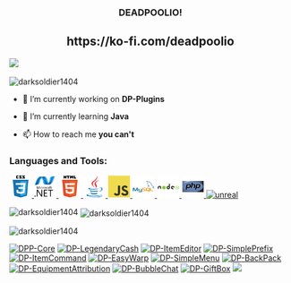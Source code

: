 <h3 align="center">DEADPOOLIO!</h3>
<h2 align="center">https://ko-fi.com/deadpoolio</h2>

<a href="https://discord.gg/wKEDry6nHz" target="_blank"><img src="https://discordapp.com/api/guilds/740288168716140605/widget.png?style=banner4"/></a>

<p align="left"> <img src="https://komarev.com/ghpvc/?username=darksoldier1404&label=Profile%20views&color=0e75b6&style=flat" alt="darksoldier1404" /> </p>

- 🔭 I’m currently working on **DP-Plugins**

- 🌱 I’m currently learning **Java**

- 📫 How to reach me **you can't**


<h3 align="left">Languages and Tools:</h3>
<p align="left"> <a href="https://www.w3schools.com/css/" target="_blank"> <img src="https://raw.githubusercontent.com/devicons/devicon/master/icons/css3/css3-original-wordmark.svg" alt="css3" width="40" height="40"/> </a> <a href="https://dotnet.microsoft.com/" target="_blank"> <img src="https://raw.githubusercontent.com/devicons/devicon/master/icons/dot-net/dot-net-original-wordmark.svg" alt="dotnet" width="40" height="40"/> </a> <a href="https://www.w3.org/html/" target="_blank"> <img src="https://raw.githubusercontent.com/devicons/devicon/master/icons/html5/html5-original-wordmark.svg" alt="html5" width="40" height="40"/> </a> <a href="https://www.java.com" target="_blank"> <img src="https://raw.githubusercontent.com/devicons/devicon/master/icons/java/java-original.svg" alt="java" width="40" height="40"/> </a> <a href="https://developer.mozilla.org/en-US/docs/Web/JavaScript" target="_blank"> <img src="https://raw.githubusercontent.com/devicons/devicon/master/icons/javascript/javascript-original.svg" alt="javascript" width="40" height="40"/> </a> <a href="https://www.mysql.com/" target="_blank"> <img src="https://raw.githubusercontent.com/devicons/devicon/master/icons/mysql/mysql-original-wordmark.svg" alt="mysql" width="40" height="40"/> </a> <a href="https://nodejs.org" target="_blank"> <img src="https://raw.githubusercontent.com/devicons/devicon/master/icons/nodejs/nodejs-original-wordmark.svg" alt="nodejs" width="40" height="40"/> </a> <a href="https://www.php.net" target="_blank"> <img src="https://raw.githubusercontent.com/devicons/devicon/master/icons/php/php-original.svg" alt="php" width="40" height="40"/> </a> <a href="https://unrealengine.com/" target="_blank"> <img src="https://raw.githubusercontent.com/kenangundogan/fontisto/036b7eca71aab1bef8e6a0518f7329f13ed62f6b/icons/svg/brand/unreal-engine.svg" alt="unreal" width="40" height="40"/> </a> </p>

<p><img align="left" src="https://github-readme-stats.vercel.app/api/top-langs?username=darksoldier1404&show_icons=true&locale=en&layout=compact" alt="darksoldier1404" /></p>

<p>&nbsp;<img align="center" src="https://github-readme-stats.vercel.app/api?username=darksoldier1404&show_icons=true&locale=en" alt="darksoldier1404" /></p>

<p><img align="center" src="https://github-readme-streak-stats.herokuapp.com/?user=darksoldier1404&" alt="darksoldier1404" /></p>

[![DPP-Core](https://github.com/darksoldier1404/DPP-Core/actions/workflows/gradle.yml/badge.svg?branch=master)](https://github.com/darksoldier1404/DPP-Core/actions/workflows/gradle.yml)
[![DP-LegendaryCash](https://github.com/darksoldier1404/DP-LegendaryCash/actions/workflows/gradle.yml/badge.svg?branch=master)](https://github.com/darksoldier1404/DP-LegendaryCash/actions/workflows/gradle.yml)
[![DP-ItemEditor](https://github.com/darksoldier1404/DP-ItemEditor/actions/workflows/gradle.yml/badge.svg?branch=master)](https://github.com/darksoldier1404/DP-ItemEditor/actions/workflows/gradle.yml)
[![DP-SimplePrefix](https://github.com/darksoldier1404/DP-SimplePrefix/actions/workflows/gradle.yml/badge.svg?branch=master)](https://github.com/darksoldier1404/DP-SimplePrefix/actions/workflows/gradle.yml)
[![DP-ItemCommand](https://github.com/darksoldier1404/DP-ItemCommand/actions/workflows/gradle.yml/badge.svg?branch=master)](https://github.com/darksoldier1404/DP-ItemCommand/actions/workflows/gradle.yml)
[![DP-EasyWarp](https://github.com/darksoldier1404/DP-EasyWarp/actions/workflows/gradle.yml/badge.svg?branch=master)](https://github.com/darksoldier1404/DP-EasyWarp/actions/workflows/gradle.yml)
[![DP-SimpleMenu](https://github.com/darksoldier1404/DP-SimpleMenu/actions/workflows/gradle.yml/badge.svg?branch=master)](https://github.com/darksoldier1404/DP-SimpleMenu/actions/workflows/gradle.yml)
[![DP-BackPack](https://github.com/darksoldier1404/DP-BackPack/actions/workflows/gradle.yml/badge.svg?branch=master)](https://github.com/darksoldier1404/DP-BackPack/actions/workflows/gradle.yml)
[![DP-EquipmentAttribution](https://github.com/darksoldier1404/DP-EquipmentAttribution/actions/workflows/gradle.yml/badge.svg?branch=master)](https://github.com/darksoldier1404/DP-EquipmentAttribution/actions/workflows/gradle.yml)
[![DP-BubbleChat](https://github.com/darksoldier1404/DP-BubbleChat/actions/workflows/gradle.yml/badge.svg?branch=master)](https://github.com/darksoldier1404/DP-BubbleChat/actions/workflows/gradle.yml)
[![DP-GiftBox](https://github.com/darksoldier1404/DP-GiftBox/actions/workflows/gradle.yml/badge.svg?branch=master)](https://github.com/darksoldier1404/DP-GiftBox/actions/workflows/gradle.yml)
![](https://bstats.org/signatures/bukkit/DP-UniversalCore.svg)
